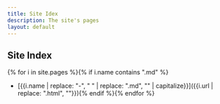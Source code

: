 ```yaml
---
title: Site Idex
description: The site's pages
layout: default
---
```

## Site Index

{% for i in site.pages %}{% if i.name contains ".md" %}
- [{{i.name | replace: "-", " " | replace: ".md", "" | capitalize}}]({{i.url | replace: ".html", ""}}){% endif %}{% endfor %}
